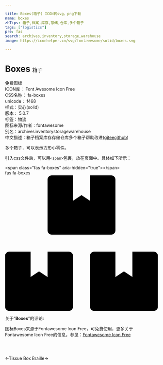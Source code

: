 ```yaml
---

title: Boxes(箱子) ICON转svg、png下载
name: boxes
zhTips: 箱子,档案,库存,存储,仓库,多个箱子
tags: ["logistics"]
pre: fas
search: archives,inventory,storage,warehouse
image: https://iconhelper.cn/svg/fontawesome/solid/boxes.svg

---
```


# Boxes  <small style="font-size: 60%;font-weight: 100">箱子</small>


<div class="detail-page">
<p>
<span><span class="badge-success badge">免费图标</span> </span>
<br/>
<span>
ICON库：
<span class="badge-secondary badge">Font Awesome Icon Free</span> 
</span>
<br/>
<span>
CSS名称：
<span class="badge-secondary badge">fa-boxes</span> 
</span>
<br/>
<span>
unicode：
<span class="badge-secondary badge">f468</span> 
<copy-btn content='f468' btn-title=""></copy-btn>
<copy-btn :content='String.fromCodePoint(parseInt("f468", 16))' btn-title="复制U"></copy-btn>
</span><br/><span>样式：<span class="badge-light badge">实心(solid)</span></span>
<br/>
<span>
版本：
<span class="badge-secondary badge">5.0.7</span> 
</span><br/><span>标签：<span class="badge-light badge"><router-link to="/tags/logistics.html">物流</router-link></span></span>
<br/>
<span>图标来源/作者：<span class="badge-light badge">fontawesome</span></span> 
<br/>
<span>别名：<span class="badge-light badge">archives</span><span class="badge-light badge">inventory</span><span class="badge-light badge">storage</span><span class="badge-light badge">warehouse</span></span><br/><span class="zh-detail">中文描述：<span class="badge-primary badge">箱子</span><span class="badge-primary badge">档案</span><span class="badge-primary badge">库存</span><span class="badge-primary badge">存储</span><span class="badge-primary badge">仓库</span><span class="badge-primary badge">多个箱子</span><span class="help-link"><span>帮助改进</span>(<a href="https://gitee.com/liuwave/icon-helper/edit/master/json/fontawesome/solid/boxes.json" target="_blank" rel="noopener noreferrer">gitee</a><a href="https://github.com/liuwave/icon-helper/edit/master/json/fontawesome/solid/boxes.json" target="_blank" rel="noopener noreferrer">github</a></span>)</span><br/>
</p>
</div><div class="description description alert alert-light">多个箱子，可以表示方形小零件。</div>
<div class="alert alert-dark">
  <i class="fas fa-boxes fa-xs"></i>
  <i class="fas fa-boxes fa-sm"></i>
  <i class="fas fa-boxes fa-lg"></i>
  <i class="fas fa-boxes fa-2x"></i>
  <i class="fas fa-boxes fa-3x"></i>
  <i class="fas fa-boxes fa-5x"></i>
  <i class="fas fa-boxes fa-7x"></i>
</div>
<div>
  <p>引入css文件后，可以用<code>&lt;span&gt;</code>包裹，放在页面中。具体如下所示：    
  </p>
  <div class="alert alert-primary" style="font-size: 14px">
    &lt;span class="fas fa-boxes" aria-hidden="true"&gt;&lt;/span&gt;
    <copy-btn content='<span class="fas fa-boxes" aria-hidden="true"></span>'></copy-btn>
  </div>
  <div class="alert alert-secondary">
    <i class="fas fa-boxes"
    style="font-size: 24px"
    aria-hidden="true"></i> fas fa-boxes
    <copy-btn content="fas fa-boxes" btn-title="复制图标名称"></copy-btn>
  </div>
</div>
<div id="svg" class="svg-wrap">
<svg xmlns="http://www.w3.org/2000/svg" viewBox="0 0 576 512"><path d="M560 288h-80v96l-32-21.3-32 21.3v-96h-80c-8.8 0-16 7.2-16 16v192c0 8.8 7.2 16 16 16h224c8.8 0 16-7.2 16-16V304c0-8.8-7.2-16-16-16zm-384-64h224c8.8 0 16-7.2 16-16V16c0-8.8-7.2-16-16-16h-80v96l-32-21.3L256 96V0h-80c-8.8 0-16 7.2-16 16v192c0 8.8 7.2 16 16 16zm64 64h-80v96l-32-21.3L96 384v-96H16c-8.8 0-16 7.2-16 16v192c0 8.8 7.2 16 16 16h224c8.8 0 16-7.2 16-16V304c0-8.8-7.2-16-16-16z"/></svg>
</div>
<detail full-name='fa-boxes'></detail>
<div class="icon-detail__container">
<p>关于“<b>Boxes</b>”的评论:</p>
</div>
<Vssue title="关于“Boxes”的评论" />    
<div><p>图标Boxes来源于Fontawesome Icon Free，可免费使用，更多关于  Fontawesome Icon Free的信息，参见：<a target="_blank" href="https://iconhelper.cn/fontawesome.html">Fontawesome Icon Free</a>
</p></div>

<div style="padding:2rem 0 " class="page-nav"><p class="inner"><span class="prev">←<router-link to="/icon/solid/box-tissue.html">Tissue Box</router-link></span> <span class="next"><router-link to="/icon/solid/braille.html">Braille</router-link>→</span></p></div>
